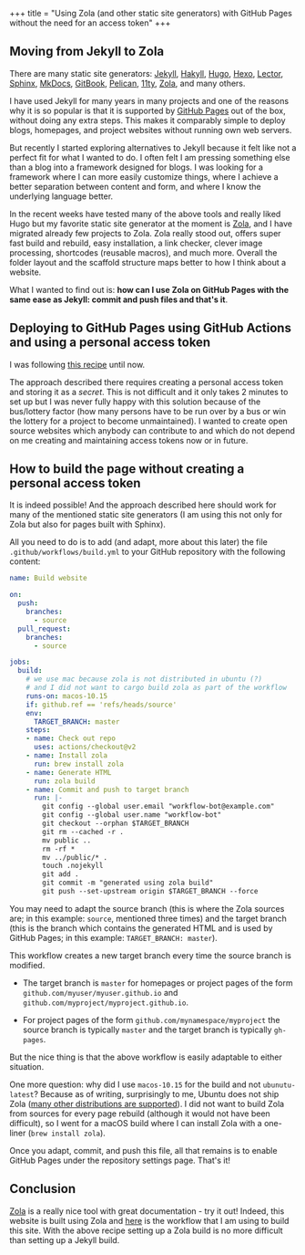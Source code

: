 +++
title = "Using Zola (and other static site generators) with GitHub Pages without the need for an access token"
+++

## Moving from Jekyll to Zola

There are many static site generators:
[Jekyll](https://jekyllrb.com/),
[Hakyll](https://jaspervdj.be/hakyll/),
[Hugo](https://gohugo.io/),
[Hexo](https://hexo.io/),
[Lector](https://www.getlektor.com/),
[Sphinx](https://www.sphinx-doc.org/),
[MkDocs](https://www.mkdocs.org/),
[GitBook](https://www.gitbook.com/),
[Pelican](https://blog.getpelican.com/),
[11ty](https://www.11ty.dev/),
[Zola](https://www.getzola.org/),
and many others.

I have used Jekyll for many years in many projects and one of the reasons why
it is so popular is that it is supported by [GitHub
Pages](https://pages.github.com/) out of the box, without doing any extra
steps.  This makes it comparably simple to deploy blogs, homepages, and project
websites without running own web servers.

But recently I started exploring alternatives to Jekyll because it felt like
not a perfect fit for what I wanted to do. I often felt I am pressing something
else than a blog into a framework designed for blogs.  I was looking for
a framework where I can more easily customize things, where I achieve a better
separation between content and form, and where I know the underlying language
better.

In the recent weeks have tested many of the above tools and really liked Hugo
but my favorite static site generator at the moment is
[Zola](https://www.getzola.org/), and I have migrated already few projects to
Zola.  Zola really stood out, offers super fast build and rebuild, easy
installation, a link checker, clever image processing, shortcodes (reusable
macros), and much more. Overall the folder layout and the scaffold structure
maps better to how I think about a website.

What I wanted to find out is: **how can I use
Zola on GitHub Pages with the same ease as Jekyll: commit and push files and
that's it**.


## Deploying to GitHub Pages using GitHub Actions and using a personal access token

I was following
[this recipe](https://www.getzola.org/documentation/deployment/github-pages/#github-actions)
until now.

The approach described there requires creating a personal access token and
storing it as a *secret*.  This is not difficult and it only takes 2 minutes to
set up but I was never fully happy with this solution because of the
bus/lottery factor (how many persons have to be run over by a bus or win the
lottery for a project to become unmaintained). I wanted to create open source
websites which anybody can contribute to and which do not depend on me creating
and maintaining access tokens now or in future.


## How to build the page without creating a personal access token

It is indeed possible! And the approach described here should work for many of
the mentioned static site generators (I am using this not only for Zola but
also for pages built with Sphinx).

All you need to do is to add (and adapt, more about this later) the file
`.github/workflows/build.yml` to your GitHub repository with the following content:

```yml
name: Build website

on:
  push:
    branches:
      - source
  pull_request:
    branches:
      - source

jobs:
  build:
    # we use mac because zola is not distributed in ubuntu (?)
    # and I did not want to cargo build zola as part of the workflow
    runs-on: macos-10.15
    if: github.ref == 'refs/heads/source'
    env:
      TARGET_BRANCH: master
    steps:
    - name: Check out repo
      uses: actions/checkout@v2
    - name: Install zola
      run: brew install zola
    - name: Generate HTML
      run: zola build
    - name: Commit and push to target branch
      run: |-
        git config --global user.email "workflow-bot@example.com"
        git config --global user.name "workflow-bot"
        git checkout --orphan $TARGET_BRANCH
        git rm --cached -r .
        mv public ..
        rm -rf *
        mv ../public/* .
        touch .nojekyll
        git add .
        git commit -m "generated using zola build"
        git push --set-upstream origin $TARGET_BRANCH --force
```

You may need to adapt the source branch (this is where the Zola sources are; in
this example: `source`, mentioned three times) and the target branch (this is
the branch which contains the generated HTML and is used by GitHub Pages; in
this example: `TARGET_BRANCH: master`).

This workflow creates a new target branch every time the source branch is
modified.

- The target branch is `master` for homepages or project pages of the form
  `github.com/myuser/myuser.github.io` and
  `github.com/myproject/myproject.github.io`.

- For project pages of the form `github.com/mynamespace/myproject` the source
  branch is typically `master` and the target branch is typically `gh-pages`.

But the nice thing is that the above workflow is easily adaptable to either
situation.

One more question: why did I use `macos-10.15` for the build and not
`ubunutu-latest`? Because as of writing, surprisingly to me, Ubuntu does not
ship Zola ([many other distributions are
supported](https://www.getzola.org/documentation/getting-started/installation/)).
I did not want to build Zola from sources for every page rebuild (although it
would not have been difficult), so I went for a macOS build where I can install
Zola with a one-liner (`brew install zola`).

Once you adapt, commit, and push this file, all that remains is to enable
GitHub Pages under the repository settings page. That's it!


## Conclusion

[Zola](https://www.getzola.org/) is a really nice tool with great documentation - try it out!
Indeed, this website is built using Zola and
[here](https://github.com/bast/bast.github.io/blob/source/.github/workflows/build.yml)
is the workflow that I am using to build this site.
With the above recipe setting up a Zola build is no more difficult than setting
up a Jekyll build.
